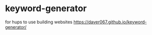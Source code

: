 # keyword-generator

for hups to use building websites
https://daver067.github.io/keyword-generator/
